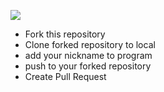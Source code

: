 ![](https://hacktoberfest.digitalocean.com/assets/logo-hf19-header-8245176fe235ab5d942c7580778a914110fa06a23c3d55bf40e2d061809d8785.svg)

- Fork this repository
- Clone forked repository to local
- add your nickname to program
- push to your forked repository
- Create Pull Request
